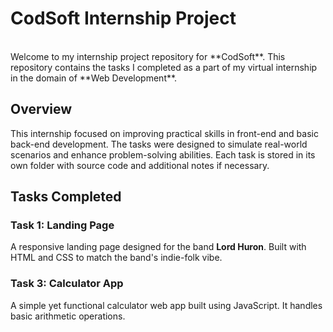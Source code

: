 # CodSoft Internship Project
<br>
Welcome to my internship project repository for **CodSoft**.
This repository contains the tasks I completed as a part of my virtual internship in the domain of **Web Development**.

## Overview

This internship focused on improving practical skills in front-end and basic back-end development. The tasks were designed to simulate real-world scenarios and enhance problem-solving abilities. Each task is stored in its own folder with source code and additional notes if necessary.


## Tasks Completed

### Task 1: Landing Page

A responsive landing page designed for the band **Lord Huron**. Built with HTML and CSS to match the band's indie-folk vibe.

### Task 3: Calculator App

A simple yet functional calculator web app built using JavaScript. It handles basic arithmetic operations.